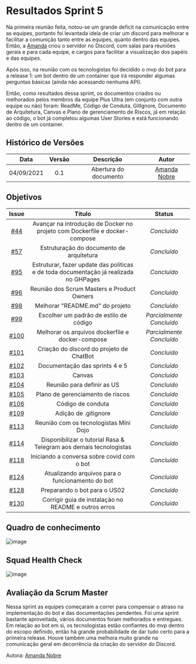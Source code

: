 # Resultados Sprint 5
Na primeira reunião feita, notou-se um grande deficit na comunicação entre as equipes, portanto foi levantada ideia de criar um discord para melhorar e facilitar a comunição tanto entre as equipes, quanto dentro das equipes. Então, a [Amanda](https://github.com/AmandaNbr) criou o servidor no Discord, com salas para reuniões gerais e para cada equipe, e cargos para facilitar a visualização dos papéis e das equipes.

Após isso, na reunião com os tecnologistas foi decidido o mvp do bot para a release 1: um bot dentro de um container que irá responder algumas perguntas básicas (ainda não acessando nenhuma API).

Então, como resultados dessa sprint, os documentos criados ou melhorados pelos membros da equipe Plus Ultra (em conjunto com outra equipe ou não) foram: ReadMe, Código de Conduta, GitIgnore, Documento de Arquitetura, Canvas e Plano de gerenciamento de Riscos, já em relação ao código, o bot já completou algumas User Stories e está funcionando dentro de um container.

## Histórico de Versões

| Data       | Versão | Descrição                      | Autor             |
| :--------: | :----: | :----------:                   | :---------------: |
| 04/09/2021 |  0.1   | Abertura do documento | [Amanda Nobre](https://github.com/AmandaNbr)|

## Objetivos

|  Issue  |                   Título                  |              Status             | 
|:-------:|:-----------------------------------------:|:-------------------------------:|
| [#44](https://github.com/fga-eps-mds/2021-1-Bot/issues/44) | Avançar na introdução de Docker no projeto com Dockerfile e docker-compose | _Concluído_ |
| [#57](https://github.com/fga-eps-mds/2021-1-Bot/issues/57) | Estruturação do documento de arquitetura | _Concluído_ |
| [#95](https://github.com/fga-eps-mds/2021-1-Bot/issues/95) | Estruturar, fazer update das politicas e de toda documentação já realizada no GHPages | _Concluído_ |
| [#96](https://github.com/fga-eps-mds/2021-1-Bot/issues/96) | Reunião dos Scrum Masters e Product Owners | _Concluído_ |
| [#98](https://github.com/fga-eps-mds/2021-1-Bot/issues/98) | Melhorar "README.md" do projeto | _Concluído_ |
| [#99](https://github.com/fga-eps-mds/2021-1-Bot/issues/99) | Escolher um padrão de estilo de código | _Parcialmente Concluído_ |
| [#100](https://github.com/fga-eps-mds/2021-1-Bot/issues/100) | Melhorar os arquivos dockerfile e docker-compose | _Parcialmente Concluído_ |
| [#101](https://github.com/fga-eps-mds/2021-1-Bot/issues/101) | Criação do discord do projeto de ChatBot | _Concluído_ |
| [#102](https://github.com/fga-eps-mds/2021-1-Bot/issues/102) | Documentação das sprints 4 e 5 | _Concluído_ |
| [#103](https://github.com/fga-eps-mds/2021-1-Bot/issues/103) | Canvas | _Concluído_ |
| [#104](https://github.com/fga-eps-mds/2021-1-Bot/issues/104) | Reunião para definir as US | _Concluído_ |
| [#105](https://github.com/fga-eps-mds/2021-1-Bot/issues/105) | Plano de gerenciamento de riscos | _Concluído_ |
| [#106](https://github.com/fga-eps-mds/2021-1-Bot/issues/106) | Código de conduta | _Concluído_ |
| [#109](https://github.com/fga-eps-mds/2021-1-Bot/issues/109) | Adição de .gitignore | _Concluído_ |
| [#113](https://github.com/fga-eps-mds/2021-1-Bot/issues/113) | Reunião com os tecnologistas Mini Dojo | _Concluído_ |
| [#114](https://github.com/fga-eps-mds/2021-1-Bot/issues/114) | Disponibilizar o tutorial Rasa & Telegram aos demais tecnologistas | _Concluído_ |
| [#118](https://github.com/fga-eps-mds/2021-1-Bot/issues/118) | Iniciando a conversa sobre covid com o bot | _Concluído_ |
| [#124](https://github.com/fga-eps-mds/2021-1-Bot/issues/124) | Atualizando arquivos para o funcionamento do bot | _Concluído_ |
| [#128](https://github.com/fga-eps-mds/2021-1-Bot/issues/128) | Preparando o bot para o US02 | _Concluído_ |
| [#130](https://github.com/fga-eps-mds/2021-1-Bot/issues/130) | Corrigir guia de instalação no README e outros erros | _Concluído_ |


## Quadro de conhecimento

![image](https://user-images.githubusercontent.com/44625056/132264179-07fe4348-5621-492c-bbdd-2b0502654b24.png)

## Squad Health Check

![image](https://user-images.githubusercontent.com/44625056/132264240-31b337aa-0fdf-451c-88ee-c935f0137379.png)

## Avaliação da Scrum Master

Nessa sprint as equipes começaram a correr para compensar o atraso na implementação do bot e das documentações pendentes. Foi uma sprint bastante aproveitada, vários documentos foram melhorados e entregues. Em relação ao bot em si, os tecnologistas estão confiantes do mvp dentro do escopo definido, então há grande probabilidade de dar tudo certo para a primeira release. Houve também uma melhora muito grande na comunicação geral em decorrência da criação do servidor do Discord.

Autora: [Amanda Nobre](https://github.com/AmandaNbr)
